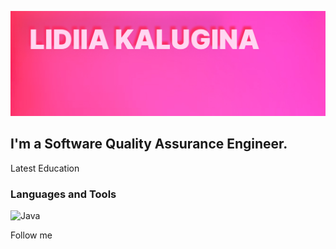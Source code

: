 ![Header](https://github.com/KLidya/KLidya/blob/main/Assets/Group%203.jpg)

## I'm a Software Quality Assurance Engineer.

Latest Education

### Languages and Tools
![Java](https://img.shields.io/badge/-Java-000D80)

Follow me
